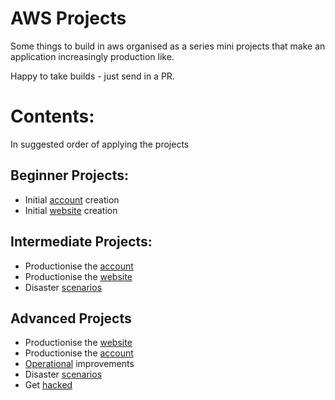 # AWS Projects
Some things to build in aws organised as a series mini projects that make an application increasingly production like. <br />

Happy to take builds - just send in a PR. <br />

# Contents:
In suggested order of applying the projects

## Beginner Projects:
* Initial [account](beginner/create_accounts.md) creation
* Initial [website](beginner/create_basic_website.md) creation

## Intermediate Projects:
* Productionise the [account](intermediate/productionise_account.md) 
* Productionise the [website](intermediate/productionise_app.md) 
* Disaster [scenarios](intermediate/disaster_scenarios.md) 

## Advanced Projects
* Productionise the [website](advanced/productionise_app.md)
* Productionise the [account](advanced/productionise_account.md) 
* [Operational](advanced/operational_improvements.ms) improvements
* Disaster [scenarios](advanced/disaster_scenarios.md)
* Get [hacked](advanced/get_hacked.md)
